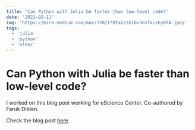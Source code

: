 ```yaml
---
title: 'Can Python with Julia be faster than low-level code?'
date: '2022-02-11'
img: 'https://miro.medium.com/max/720/1*Bta22zk1Dv3nsfacxEyK0A.jpeg'
tags:
  - 'julia'
  - 'python'
  - 'nlesc'
---
```


# Can Python with Julia be faster than low-level code?

I worked on this blog post working for eScience Center.
Co-authored by Faruk Diblen.

Check the blog post [here](https://blog.esciencecenter.nl/can-python-with-julia-be-faster-than-low-level-code-cd71a72fbcf4).
